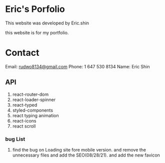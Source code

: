 # Eric's Porfolio

This website was developed by Eric.shin

this website is for my portfolio.

# Contact

Email: rudwo8134@gmail.com
Phone: 1 647 530 8134
Name: Eric Shin

## API
 1. react-router-dom
 2. react-loader-spinner
 3. react-typed
 4. styled-components
 5. react typing animation
 6. react-icons
 7. react scroll

### bug List
 1. find the bug on Loading site fore mobile version. and remove the unnecessary files and add the SEO(08/28/21). and add the new favicon
  
